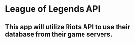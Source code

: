 # League of Legends API

## This app will utilize Riots API to use their database from their game servers.
